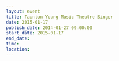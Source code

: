 ```yaml
---
layout: event
title: Taunton Young Music Theatre Singer
date: 2015-01-17
publish_date: 2014-01-27 09:00:00
start_date: 2015-01-17
end_date: 
time: 
location: 
---
```


